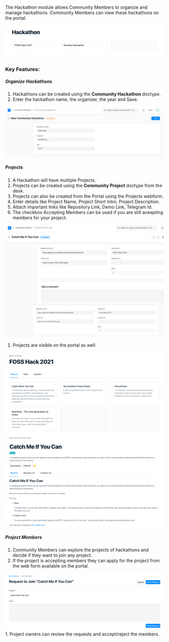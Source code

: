 The Hackathon module allows Community Members to organize and manage hackathons. Community Members can view these hackathons on the portal.

<img class="screenshot" src="/school/hackathon/images/hackathons-portal.png">

### Key Features:

##### Organize Hackathons

1. Hackathons can be created using the **Community Hackathon** doctype.
1. Enter the hackathon name, the organizer, the year and Save.

<img class="screenshot" src="/school/hackathon/images/community-hackathon.png">

##### Projects

1. A Hackathon will have multiple Projects.
1. Projects can be created using the **Community Project** doctype from the desk.
1. Projects can also be created from the Portal using the Projects webform.
1. Enter details like Project Name, Project Short Intro, Project Description.
1. Attach important links like Repository Link, Demo Link, Telegram Id.
1. The checkbox Accepting Members can be used if you are still aceepting members for your project.

<img class="screenshot" src="/school/hackathon/images/project-1.png">
<img class="screenshot" src="/school/hackathon/images/project-2.png">

1. Projects are visible on the portal as well.
<img class="screenshot" src="/school/hackathon/images/project-portal.png">
<img class="screenshot" src="/school/hackathon/images/project-details.png">

##### Project Members

1. Community Members can explore the projects of hackathons and decide if they want to join any project.
1. If the project is accepting members they can apply for the project from the web form available on the portal.
<img class="screenshot" src="/school/hackathon/images/project-join-request.png">
1. Project owners can review the requests and accept/reject the members.

